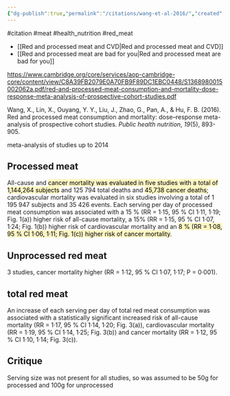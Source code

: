 ```yaml
---
{"dg-publish":true,"permalink":"/citations/wang-et-al-2016/","created":"2025-10-23T17:42:45.904+01:00","updated":"2025-10-23T18:06:08.909+01:00"}
---
```


#citation #meat  #health_nutrition #red_meat 

- [[Red and processed meat and CVD\|Red and processed meat and CVD]]
- [[Red and processed meat are bad for you\|Red and processed meat are bad for you]]

https://www.cambridge.org/core/services/aop-cambridge-core/content/view/C8A39FB2079E0A70FB9F89DC1EBC0448/S1368980015002062a.pdf/red-and-processed-meat-consumption-and-mortality-dose-response-meta-analysis-of-prospective-cohort-studies.pdf

Wang, X., Lin, X., Ouyang, Y. Y., Liu, J., Zhao, G., Pan, A., & Hu, F. B. (2016). Red and processed meat consumption and mortality: dose–response meta-analysis of prospective cohort studies. _Public health nutrition_, _19_(5), 893-905.

meta-analysis of studies up to 2014

## Processed meat
All-cause and <mark style="background: #FFF3A3A6;">cancer mortality was evaluated in five studies with a total of 1,144,264 subjects</mark> and 125 794 total deaths and <mark style="background: #FFF3A3A6;">45,738 cancer deaths</mark>; cardiovascular
mortality was evaluated in six studies involving a total of 1 195 947 subjects and 35 426 events. Each serving per day of processed meat consumption was associated with a 15 % (RR = 1·15, 95 % CI 1·11, 1·19; Fig. 1(a)) higher risk of all-cause mortality, a 15% (RR = 1·15, 95 % CI 1·07, 1·24; Fig. 1(b)) higher risk of cardiovascular mortality and an <mark style="background: #FFF3A3A6;">8 % (RR = 1·08, 95 % CI 1·06, 1·11; Fig. 1(c)) higher risk of cancer mortality</mark>.

## Unprocessed red meat
3 studies, cancer mortality higher (RR = 1·12, 95 % CI 1·07, 1·17; P = 0·001).

## total red meat
An increase of each serving per day of total red meat consumption was associated with a statistically significant increased risk of all-cause mortality (RR = 1·17, 95 % CI
1·14, 1·20; Fig. 3(a)), cardiovascular mortality (RR = 1·19, 95 % CI 1·14, 1·25; Fig. 3(b)) and cancer mortality (RR = 1·12, 95 % CI 1·10, 1·14; Fig. 3(c)).

## Critique
Serving size was not present for all studies, so was assumed to be 50g for processed and 100g for unprocessed